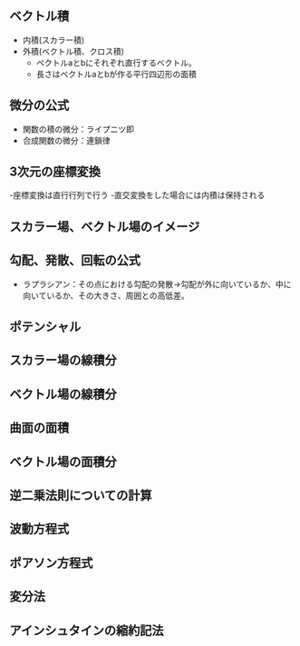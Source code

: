 ## ベクトル積
- 内積(スカラー積)
- 外積(ベクトル積、クロス積)
  - ベクトルaとbにそれぞれ直行するベクトル。
  - 長さはベクトルaとbが作る平行四辺形の面積
## 微分の公式
  - 関数の積の微分：ライプニツ即
  - 合成関数の微分：連鎖律
## 3次元の座標変換
-座標変換は直行行列で行う
-直交変換をした場合には内積は保持される
## スカラー場、ベクトル場のイメージ
## 勾配、発散、回転の公式
- ラプラシアン：その点における勾配の発散→勾配が外に向いているか、中に向いているか、その大きさ、周囲との高低差。
## ポテンシャル
## スカラー場の線積分
## ベクトル場の線積分
## 曲面の面積
## ベクトル場の面積分
## 逆二乗法則についての計算
## 波動方程式
## ポアソン方程式
## 変分法
## アインシュタインの縮約記法
